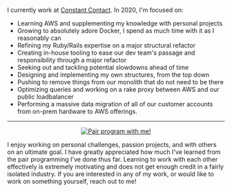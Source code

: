 I currently work at [Constant Contact](https://www.constantcontact.com/). In 2020, I'm focused on:

- Learning AWS and supplementing my knowledge with personal projects
- Growing to absolutely adore Docker, I spend as much time with it as I reasonably can
- Refining my Ruby/Rails expertise on a major structural refactor
- Creating in-house tooling to ease our dev team's passage and responsibility through a major refactor
- Seeking out and tackling potential slowdowns ahead of time
- Designing and implementing my own structures, from the top down
- Pushing to remove things from our monolith that do not need to be there
- Optimizing queries and working on a rake proxy between AWS and our public loadbalancer
- Performing a massive data migration of all of our customer accounts from on-prem hardware to AWS offerings.

--------------------------------

<div style="text-align:center"><a href="mailto:emmajhyde@gmail.com?subject=Pair%20program%20with%20me" title="Pair program with me!">
  <img  src="http://pairprogramwith.me/badge.png"
        alt="Pair program with me!" /></a></div>

I enjoy working on personal challenges, passion projects, and with others on an ultimate goal. I have greatly appreciated how much I've learned from the pair programming I've done thus far. Learning to work with each other effectively is extremely motivating and does not get enough credit in a fairly isolated industry. If you are interested in any of my work, or would like to work on something yourself, reach out to me!
